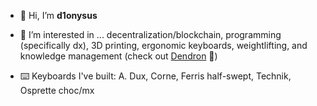 - 👋 Hi, I’m **d1onysus**

- 👀 I’m interested in ... decentralization/blockchain, programming (specifically dx), 3D printing, ergonomic keyboards, weightlifting, and knowledge management (check out [Dendron](http://dendron.so) 🌿)

- ⌨️ Keyboards I've built: A. Dux, Corne, Ferris half-swept, Technik, Osprette choc/mx

<!---
dweisiger/dweisiger is a ✨ special ✨ repository because its `README.md` (this file) appears on your GitHub profile.
You can click the Preview link to take a look at your changes.
--->
